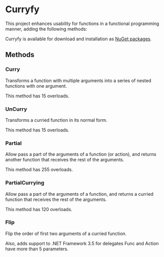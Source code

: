 # Curryfy

This project enhances usability for functions in a functional programming manner, adding the following methods: 

Curryfy is available for download and installation as
[NuGet packages](https://www.nuget.org/packages/Curryfy/1.0.0).

## Methods

### Curry

Transforms a function with multiple arguments into a series of nested functions with one argument. 

This method has 15 overloads.

### UnCurry

Transforms a curried function in its normal form. 

This method has 15 overloads.

### Partial

Allow pass a part of the arguments of a function (or action), and returns another function that receives the rest of the arguments.  

This method has 255 overloads.

### PartialCurrying

Allow pass a part of the arguments of a function, and returns a curried function that receives the rest of the arguments.  

This method has 120 overloads.

### Flip

Flip the order of first two arguments of a curried function.

Also, adds support to .NET Framework 3.5 for delegates Func and Action have more than 5 parameters.
